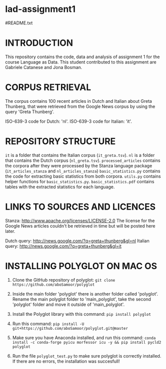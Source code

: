 # lad-assignment1

#README.txt

# INTRODUCTION
This repository contains the code, data and analysis of assignment 1 for the course Language as Data. This student contributed to this assignment are Gabriele Catanese and Jona Bosman.

# CORPUS RETRIEVAL
The corpus contains 100 recent articles in Dutch and Italian about Greta Thunberg, that were retrieved from the Google News corpus by using the query 'Greta Thunberg'.

ISO-639-3 code for Dutch: 'nl'.
ISO-639-3 code for Italian: 'it'.

# REPOSITORY STRUCTURE

`it` is a folder that contains the Italian corpus (`it_greta.tsv`).
`nl` is a folder that contains the Dutch corpus (`nl_greta.tsv`).
`processed_articles` contains the corpora after they were processed by the Stanza language package (`it_articles_stanza` and `nl_articles_stanza`)
`basic_statistics.py` contains the code for extracting basic statistics from both corpora.
`utils.py` contains helper functions for `basic_statistics.py`.
`basic_statistics.pdf` contains tables with the extracted statistics for each language.

# LINKS TO SOURCES AND LICENCES
Stanza: http://www.apache.org/licenses/LICENSE-2.0
The license for the Google News articles couldn't be retrieved in time but will be posted here later.

Dutch query: http://news.google.com/?q=greta+thunberg&gl=nl
Italian query: http://news.google.com/?q=greta+thunberg&gl=it

# INSTALLING POLYGLOT ON MAC OS

1) Clone the GitHub repository of polyglot: `git clone https://github.com/aboSamoor/polyglot`

2) Inside the main folder 'polyglot' there is another folder called 'polyglot'. Rename the main polyglot folder to 'main_polyglot', take the second 'polyglot' folder and move it outside of 'main_polyglot'.

3) Install the Polyglot library with this command: `pip install polyglot`

4) Run this command: `pip install -U git+https://github.com/aboSamoor/polyglot.git@master`

5) Make sure you have Anaconda installed, and run this command: `conda install -c conda-forge pyicu morfessor icu -y && pip install pycld2 polyglot`

6) Run the file `polyglot_test.py` to make sure polyglot is correctly installed. If there are no errors, the installation was succesfull!


